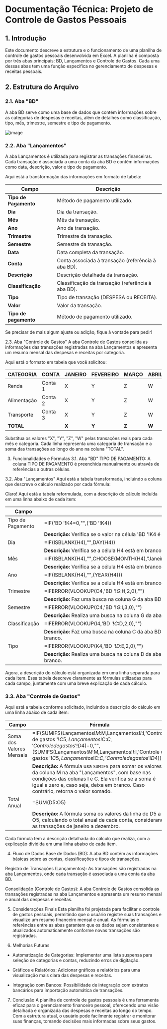 # Documentação Técnica: Projeto de Controle de Gastos Pessoais

## 1. Introdução
Este documento descreve a estrutura e o funcionamento de uma planilha de controle de gastos pessoais desenvolvida em Excel. A planilha é composta por três abas principais: BD, Lançamentos e Controle de Gastos. Cada uma dessas abas tem uma função específica no gerenciamento de despesas e receitas pessoais.

## 2. Estrutura do Arquivo

### 2.1. Aba "BD"
A aba BD serve como uma base de dados que contém informações sobre as categorias de despesas e receitas, além de detalhes como classificação, tipo, mês, trimestre, semestre e tipo de pagamento.

![image](https://github.com/user-attachments/assets/2bd6dbc5-0a9f-4132-924b-be41df260b0d)

### 2.2. Aba "Lançamentos"
A aba Lançamentos é utilizada para registrar as transações financeiras. Cada transação é associada a uma conta da aba BD e contém informações como data, descrição, valor e tipo de pagamento.


Aqui está a transformação das informações em formato de tabela:

| **Campo**           | **Descrição**                                                            |
|---------------------|--------------------------------------------------------------------------|
| **Tipo de Pagamento**| Método de pagamento utilizado.                                           |
| **Dia**             | Dia da transação.                                                        |
| **Mês**             | Mês da transação.                                                        |
| **Ano**             | Ano da transação.                                                        |
| **Trimestre**       | Trimestre da transação.                                                  |
| **Semestre**        | Semestre da transação.                                                   |
| **Data**            | Data completa da transação.                                              |
| **Conta**           | Conta associada à transação (referência à aba BD).                       |
| **Descrição**       | Descrição detalhada da transação.                                         |
| **Classificação**   | Classificação da transação (referência à aba BD).                        |
| **Tipo**            | Tipo de transação (DESPESA ou RECEITA).                                  |
| **Valor**           | Valor da transação.                                                      |
| **Tipo de pagamento**| Método de pagamento utilizado.                                          |

Se precisar de mais algum ajuste ou adição, fique à vontade para pedir!

2.3. Aba "Controle de Gastos"
A aba Controle de Gastos consolida as informações das transações registradas na aba Lançamentos e apresenta um resumo mensal das despesas e receitas por categoria.

Aqui está o formato em tabela que você solicitou:

| **CATEGORIA**    | **CONTA**        | **JANEIRO** | **FEVEREIRO** | **MARÇO** | **ABRIL** | **MAIO** | **JUNHO** | **JULHO** | **AGOSTO** | **SETEMBRO** | **OUTUBRO** | **NOVEMBRO** | **DEZEMBRO** | **TOTAL** |
|------------------|------------------|-------------|---------------|-----------|-----------|----------|-----------|-----------|------------|--------------|-------------|--------------|--------------|-----------|
| Renda            | Conta 1          | X           | Y             | Z         | W         | X        | Y         | Z         | W          | X            | Y           | Z            | W            | TOTAL1    |
| Alimentação      | Conta 2          | X           | Y             | Z         | W         | X        | Y         | Z         | W          | X            | Y           | Z            | W            | TOTAL2    |
| Transporte       | Conta 3          | X           | Y             | Z         | W         | X        | Y         | Z         | W          | X            | Y           | Z            | W            | TOTAL3    |
| **TOTAL**        |                  | **X**       | **Y**         | **Z**     | **W**     | **X**    | **Y**     | **Z**     | **W**      | **X**        | **Y**       | **Z**        | **W**        | **TOTAL** |

Substitua os valores "X", "Y", "Z", "W" pelas transações reais para cada mês e categoria. Cada linha representa uma categoria de transação e a soma das transações ao longo do ano na coluna "TOTAL".


3. Funcionalidades e Fórmulas
3.1. Aba "BD"
TIPO DE PAGAMENTO: A coluna TIPO DE PAGAMENTO é preenchida manualmente ou através de referências a outras células.

3.2. Aba "Lançamentos"
Aqui está a tabela transformada, incluindo a coluna que descreve o cálculo realizado por cada fórmula:

Claro! Aqui está a tabela reformulada, com a descrição do cálculo incluída em uma linha abaixo de cada item:

| **Campo**         | **Fórmula**                                                                                   | 
|-------------------|-----------------------------------------------------------------------------------------------| 
| Tipo de Pagamento | =IF('BD '!K4=0,"",('BD '!K4))                                                                  | 
|                   | **Descrição:** Verifica se o valor na célula 'BD '!K4 é 0. Se for 0, deixa a célula em branco; caso contrário, preenche com o valor de 'BD '!K4. |
| Dia               | =IF(ISBLANK(H4),"",DAY(H4))                                                                   | 
|                   | **Descrição:** Verifica se a célula H4 está em branco. Se estiver, deixa em branco; se não, retorna o dia da data em H4.                    |
| Mês               | =IF(ISBLANK(H4),"",CHOOSE(MONTH(H4),"Janeiro","Fevereiro","Março","Abril","Maio","Junho","Julho","Agosto","Setembro","Outubro","Novembro","Dezembro")) | 
|                   | **Descrição:** Verifica se a célula H4 está em branco. Se não, retorna o nome do mês correspondente à data na célula H4.                     |
| Ano               | =IF(ISBLANK(H4),"",(YEAR(H4)))                                                                 | 
|                   | **Descrição:** Verifica se a célula H4 está em branco. Se não, retorna o ano da data presente em H4.                                          |
| Trimestre         | =IFERROR(VLOOKUP(C4,'BD '!$G:$H,2,0),"")                                                      | 
|                   | **Descrição:** Faz uma busca na coluna G da aba BD e retorna o valor correspondente na coluna H. Se houver erro, retorna em branco.           |
| Semestre          | =IFERROR(VLOOKUP(C4,'BD '!$G:$I,3,0),"")                                                      | 
|                   | **Descrição:** Realiza uma busca na coluna G da aba BD e retorna o valor correspondente na coluna I, indicando o semestre. Se houver erro, retorna em branco. |
| Classificação     | =IFERROR(VLOOKUP(I4,'BD '!$C:$D,2,0),"")                                                      | 
|                   | **Descrição:** Faz uma busca na coluna C da aba BD e retorna o valor correspondente na coluna D, indicando a classificação da transação. Se houver erro, retorna em branco. |
| Tipo              | =IFERROR(VLOOKUP(K4,'BD '!$D:$E,2,0),"")                                                      | 
|                   | **Descrição:** Realiza uma busca na coluna D da aba BD e retorna o valor correspondente na coluna E, indicando o tipo da transação. Se houver erro, retorna em branco. |

Agora, a descrição do cálculo está organizada em uma linha separada para cada item.
Essa tabela descreve claramente as fórmulas utilizadas para cada campo, juntamente com uma breve explicação de cada cálculo.

### 3.3. Aba "Controle de Gastos"

Aqui está a tabela conforme solicitado, incluindo a descrição do cálculo em uma linha abaixo de cada item:

| **Campo**         | **Fórmula**                                                                                   | 
|-------------------|-----------------------------------------------------------------------------------------------| 
| Soma dos Valores Mensais | =IF(SUMIFS(Lançamentos!$M:$M,Lançamentos!$I:$I,'Controle de gastos '!$C5,Lançamentos!$C:$C,'Controle de gastos '!D$4)=0,"",(SUMIFS(Lançamentos!$M:$M,Lançamentos!$I:$I,'Controle de gastos '!$C5,Lançamentos!$C:$C,'Controle de gastos '!D$4))) | 
|                   | **Descrição:** A fórmula usa `SUMIFS` para somar os valores da coluna M na aba "Lançamentos", com base nas condições das colunas I e C. Ela verifica se a soma é igual a zero e, caso seja, deixa em branco. Caso contrário, retorna o valor somado. |
| Total Anual       | =SUM(D5:O5)                                                                                 | 
|                   | **Descrição:** A fórmula soma os valores da linha de D5 a O5, calculando o total anual de cada conta, considerando as transações de janeiro a dezembro. |

Cada fórmula tem a descrição detalhada do cálculo que realiza, com a explicação dividida em uma linha abaixo de cada item.

4. Fluxo de Dados
Base de Dados (BD): A aba BD contém as informações básicas sobre as contas, classificações e tipos de transações.

Registro de Transações (Lançamentos): As transações são registradas na aba Lançamentos, onde cada transação é associada a uma conta da aba BD.

Consolidação (Controle de Gastos): A aba Controle de Gastos consolida as transações registradas na aba Lançamentos e apresenta um resumo mensal e anual das despesas e receitas.

5. Considerações Finais
Esta planilha foi projetada para facilitar o controle de gastos pessoais, permitindo que o usuário registre suas transações e visualize um resumo financeiro mensal e anual. As fórmulas e referências entre as abas garantem que os dados sejam consistentes e atualizados automaticamente conforme novas transações são registradas.

6. Melhorias Futuras
* Automatização de Categorias: Implementar uma lista suspensa para seleção de categorias e contas, reduzindo erros de digitação.

* Gráficos e Relatórios: Adicionar gráficos e relatórios para uma visualização mais clara das despesas e receitas.

* Integração com Bancos: Possibilidade de integração com extratos bancários para importação automática de transações.

7. Conclusão
A planilha de controle de gastos pessoais é uma ferramenta eficaz para o gerenciamento financeiro pessoal, oferecendo uma visão detalhada e organizada das despesas e receitas ao longo do tempo. Com a estrutura atual, o usuário pode facilmente registrar e monitorar suas finanças, tomando decisões mais informadas sobre seus gastos.


